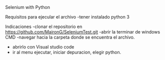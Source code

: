 Selenium with Python

Requisitos para ejecular el archivo
-tener instalado python 3

Indicaciones
-clonar el repositorio en https://github.com/MaironG/SeleniumTest.git
-abrir la terminar de windows CMD
-navegar hacia la carpeta donde se encuentra el archivo.

- abrirlo con Visual studio code
- ir al menu ejecutar, iniciar depuracion, elegir python.
